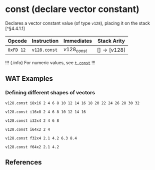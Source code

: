
# const (declare vector constant)

Declares a vector constant value (of type `v128`), placing it on the stack [^§4.4.1.1]



| Opcode    | Instruction  | Immediates     | Stack Arity |
|-----------|--------------|----------------|-------------|
| `0xFD 12` | `v128.const` | $v128_{const}$ | $[ ] \to [ v128 ]$ |

!!! {.info}
For numeric values, see [`t.const`](../numeric/const.md)
!!!



## WAT Examples

### Defining different shapes of vectors

```wasm
v128.const i8x16 2 4 6 8 10 12 14 16 18 20 22 24 26 28 30 32

v128.const i16x8 2 4 6 8 10 12 14 16

v128.const i32x4 2 4 6 8

v128.const i64x2 2 4

v128.const f32x4 2.1 4.2 6.3 8.4

v128.const f64x2 2.1 4.2
```


## References

[^§2.4.2]: _WebAssembly Core Specification, Structure, Vector Instructions_ - <https://webassembly.github.io/spec/core/bikeshed/#vector-instructions%E2%91%A0>
[^§4.4.3.1]: _WebAssembly Core Specification, Execution, Vector Instructions, v128.const c_ - <https://webassembly.github.io/spec/core/bikeshed/#-hrefsyntax-valtypemathsfv128mathsfhrefsyntax-instr-vecmathsfconstc%E2%91%A0>

